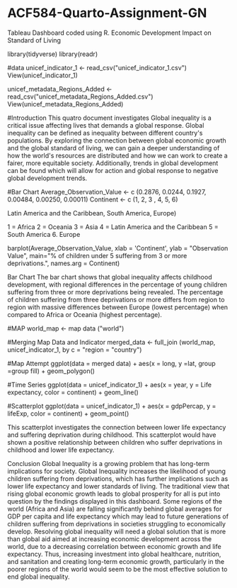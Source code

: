 # ACF584-Quarto-Assignment-GN
Tableau Dashboard coded using R.
Economic Development Impact on Standard of Living

library(tidyverse)
library(readr)

#data
unicef_indicator_1 <- read_csv("unicef_indicator_1.csv")
View(unicef_indicator_1)

unicef_metadata_Regions_Added <- read_csv("unicef_metadata_Regions_Added.csv")
View(unicef_metadata_Regions_Added)

#Introduction
This quatro document investigates Global inequality is a critical issue affecting lives that demands a global response. Global inequality can be defined as inequality between different country's populations.
By exploring the connection between global economic growth and the global standard of living, we can gain a deeper understanding of how the world's resources are distributed and how we can work to create a fairer, more equitable society. Additionally, trends in global development can be found which will allow for action and global response to negative global development trends. 




#Bar Chart 
Average_Observation_Value <- c (0.2876, 0.0244, 0.1927, 0.00484, 0.00250, 0.00011)
Continent <- c (1, 2, 3 , 4, 5, 6) 

Latin America and the Caribbean, South America, Europe)

1 = Africa
2 = Oceania
3 = Asia
4 = Latin America and the Caribbean
5 = South America
6. Europe

barplot(Average_Observation_Value, xlab = 'Continent', ylab = "Observation Value", main="% of children under 5 suffering from 3 or more deprivations.", names.arg = Continent)

Bar Chart
The bar chart shows that global inequality affects childhood development, with regional differences in the percentage of young children suffering from three or more deprivations being revealed.
The percentage of children suffering from three deprivations or more differs from region to region with massive differences between Europe (lowest percentage) when compared to Africa or Oceania (highest percentage). 


#MAP
world_map <- map data ("world")

#Merging Map Data and Indicator
merged_data <- full_join (world_map, unicef_indicator_1, by c = "region = "country")

#Map Attempt
ggplot(data = merged data) +
aes(x = long, y =lat, group =group fill) +
geom_polygon()



#Time Series
ggplot(data = unicef_indicator_1) +
  aes(x = year, y = Life expectancy, color = continent) +
  geom_line()
  

#Scatterplot
ggplot(data = unicef_indicator_1) +
  aes(x = gdpPercap, y = lifeExp, color = continent) +
  geom_point()
  
 This scatterplot investigates the connection between lower life expectancy and suffering deprivation during childhood. 
This scatterplot would have shown a positive relationship between children who suffer deprivations in childhood and lower life expectancy. 
 
Conclusion
Global Inequality is a growing problem that has long-term implications for society. Global Inequality increases the likelihood of young children suffering from deprivations, which has further implications such as lower life expectancy and lower standards of living. 
The traditional view that rising global economic growth leads to global prosperity for all is put into question by the findings displayed in this dashboard. Some regions of the world (Africa and Asia) are falling significantly behind global averages for GDP per capita and life expectancy which may lead to future generations of children suffering from deprivations in societies struggling to economically develop. 
Resolving global inequality will need a global solution that is more than global aid aimed at increasing economic development across the world, due to a decreasing correlation between economic growth and life expectancy. Thus, increasing investment into global healthcare, nutrition, and sanitation and creating long-term economic growth, particularly in the poorer regions of the world would seem to be the most effective solution to end global inequality.
 
  


